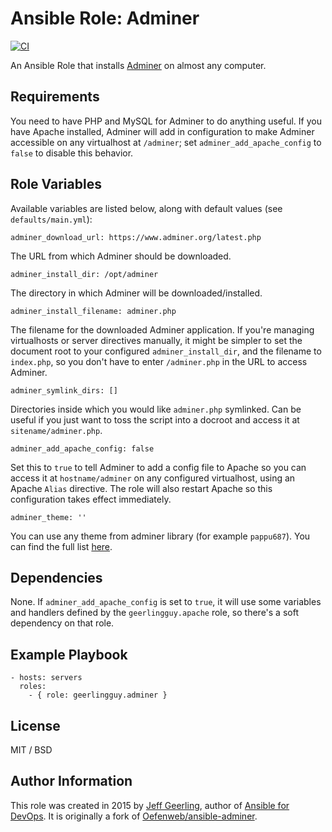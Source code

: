 # Ansible Role: Adminer

[![CI](https://github.com/geerlingguy/ansible-role-adminer/workflows/CI/badge.svg?event=push)](https://github.com/geerlingguy/ansible-role-adminer/actions?query=workflow%3ACI)

An Ansible Role that installs [Adminer](http://www.adminer.org/) on almost any computer.

## Requirements

You need to have PHP and MySQL for Adminer to do anything useful. If you have Apache installed, Adminer will add in configuration to make Adminer accessible on any virtualhost at `/adminer`; set `adminer_add_apache_config` to `false` to disable this behavior.

## Role Variables

Available variables are listed below, along with default values (see `defaults/main.yml`):

    adminer_download_url: https://www.adminer.org/latest.php

The URL from which Adminer should be downloaded.

    adminer_install_dir: /opt/adminer

The directory in which Adminer will be downloaded/installed.

    adminer_install_filename: adminer.php

The filename for the downloaded Adminer application. If you're managing virtualhosts or server directives manually, it might be simpler to set the document root to your configured `adminer_install_dir`, and the filename to `index.php`, so you don't have to enter `/adminer.php` in the URL to access Adminer.

    adminer_symlink_dirs: []

Directories inside which you would like `adminer.php` symlinked. Can be useful if you just want to toss the script into a docroot and access it at `sitename/adminer.php`.

    adminer_add_apache_config: false

Set this to `true` to tell Adminer to add a config file to Apache so you can access it at `hostname/adminer` on any configured virtualhost, using an Apache `Alias` directive. The role will also restart Apache so this configuration takes effect immediately.

    adminer_theme: ''

You can use any theme from adminer library (for example `pappu687`). You can find the full list [here](https://www.adminer.org/en/#extras).

## Dependencies

None. If `adminer_add_apache_config` is set to `true`, it will use some variables and handlers defined by the `geerlingguy.apache` role, so there's a soft dependency on that role.

## Example Playbook

    - hosts: servers
      roles:
        - { role: geerlingguy.adminer }

## License

MIT / BSD

## Author Information

This role was created in 2015 by [Jeff Geerling](https://www.jeffgeerling.com/), author of [Ansible for DevOps](https://www.ansiblefordevops.com/). It is originally a fork of [Oefenweb/ansible-adminer](https://github.com/Oefenweb/ansible-adminer).
